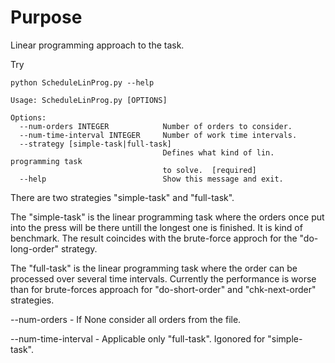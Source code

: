 # Purpose

Linear programming approach to the task.

Try

```
python ScheduleLinProg.py --help

Usage: ScheduleLinProg.py [OPTIONS]

Options:
  --num-orders INTEGER            Number of orders to consider.
  --num-time-interval INTEGER     Number of work time intervals.
  --strategy [simple-task|full-task]
                                  Defines what kind of lin. programming task
                                  to solve.  [required]
  --help                          Show this message and exit.

```

There are two strategies "simple-task" and "full-task".

The "simple-task" is the linear programming task where the orders once put into the press 
will be there untill the longest one is finished. It is kind of benchmark. The result coincides
with the brute-force approch for the "do-long-order" strategy.

The "full-task" is the linear programming task where the order can be processed over
several time intervals. Currently the performance is worse than for brute-forces approach
for "do-short-order" and "chk-next-order" strategies.

--num-orders - If None consider all orders from the file.

--num-time-interval - Applicable only "full-task". Igonored for "simple-task".